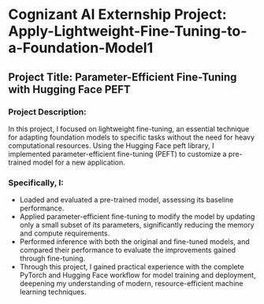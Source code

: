 # Cognizant AI Externship Project: Apply-Lightweight-Fine-Tuning-to-a-Foundation-Model1

## Project Title: Parameter-Efficient Fine-Tuning with Hugging Face PEFT

### Project Description:
In this project, I focused on lightweight fine-tuning, an essential technique for adapting foundation models to specific tasks without the need for heavy computational resources. Using the Hugging Face peft library, I implemented parameter-efficient fine-tuning (PEFT) to customize a pre-trained model for a new application.

### Specifically, I:
- Loaded and evaluated a pre-trained model, assessing its baseline performance.
- Applied parameter-efficient fine-tuning to modify the model by updating only a small subset of its parameters, significantly reducing the memory and compute requirements.
- Performed inference with both the original and fine-tuned models, and compared their performance to evaluate the improvements gained through fine-tuning.
- Through this project, I gained practical experience with the complete PyTorch and Hugging Face workflow for model training and deployment, deepening my understanding of modern, resource-efficient machine learning techniques.
